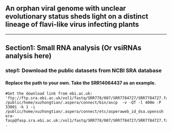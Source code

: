 ## An orphan viral genome with unclear evolutionary status sheds light on a distinct lineage of flavi-like virus infecting plants
***
## Section1: Small RNA analysis (Or vsiRNAs analysis here)
### step1: Download the public datasets from NCBI SRA database
#### Replace the path to your own. Take the SRR14064437 as an example.
```
#Get the download link from ebi.ac.uk: 'ftp://ftp.sra.ebi.ac.uk/vol1/fastq/SRR778/007/SRR7784727/SRR7784727.fastq.gz' 
/public/home/xuzhongtian/.aspera/connect/bin/ascp  -v -QT -l 400m -P 33001 -k 1 -i /public/home/xuzhongtian/.aspera/connect/etc/asperaweb_id_dsa.openssh  era-fasp@fasp.sra.ebi.ac.uk:/vol1/fastq/SRR778/007/SRR7784727/SRR7784727.fastq.gz .
```
